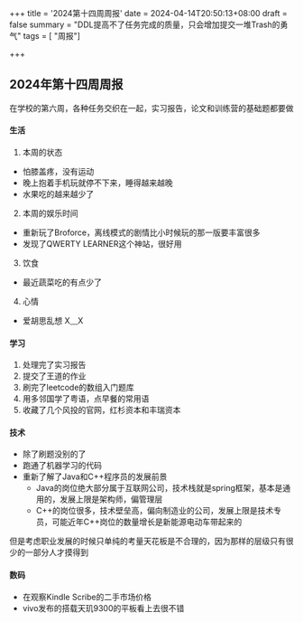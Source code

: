 

+++
title = '2024第十四周周报'
date = 2024-04-14T20:50:13+08:00
draft = false
summary = "DDL提高不了任务完成的质量，只会增加提交一堆Trash的勇气"
tags = [ "周报"]

+++
## 2024年第十四周周报
在学校的第六周，各种任务交织在一起，实习报告，论文和训练营的基础题都要做

#### 生活
1. 本周的状态
- 怕膝盖疼，没有运动
- 晚上抱着手机玩就停不下来，睡得越来越晚
- 水果吃的越来越少了
2. 本周的娱乐时间
- 重新玩了Broforce，离线模式的剧情比小时候玩的那一版要丰富很多
- 发现了QWERTY LEARNER这个神站，很好用
3. 饮食
- 最近蔬菜吃的有点少了
4. 心情
- 爱胡思乱想 X﹏X

#### 学习
1. 处理完了实习报告
2. 提交了王道的作业
3. 刷完了leetcode的数组入门题库
4. 用多邻国学了粤语，点早餐的常用语
5. 收藏了几个风投的官网，红杉资本和丰瑞资本

#### 技术
- 除了刷题没别的了
- 跑通了机器学习的代码
- 重新了解了Java和C++程序员的发展前景
  - Java的岗位绝大部分属于互联网公司，技术栈就是spring框架，基本是通用的，发展上限是架构师，偏管理层
  - C++的岗位很多，技术壁垒高，偏向制造业的公司，发展上限是技术专员，可能近年C++岗位的数量增长是新能源电动车带起来的

​        但是考虑职业发展的时候只单纯的考量天花板是不合理的，因为那样的层级只有很少的一部分人才摸得到

#### 数码
- 在观察Kindle Scribe的二手市场价格
- vivo发布的搭载天玑9300的平板看上去很不错